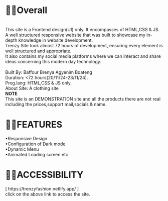 <h1>⛓️‍💥Overall </h1>

<br>
This site is a Frontend design(UI) only.
It encompasses of HTML,CSS & JS. A well structured responsive website that was built to showcase my in-depth knowledge in website development.<br>
Trenzy Site took almost 72 hours of development, ensuring every element is well structured and appropriate.<br>
It also contains my social media platforms where we can interact and share ideas concerning this modern day technology.<br>
<br>
Built By: Baffour Brenya Agyenim Boateng<br>
Duration: <72 hours(20/11/24-23/11/24).<br>
Prog.lang: HTML,CSS & JS only.<br>
About Site: A clothing site 
<br>
<b>NOTE</b> <br>
This site is an DEMONSTRATION site and all the products there are not real including the prices,support mail,socials & name.
<br>
    <h1>⛓️‍💥FEATURES</h1>
•Responsive Design <br>
•Configuration of Dark mode<br>
•Dynamic Menu<br>
•Animated Loading screen
etc
<br>
    <h1>⛓️‍💥ACCESSIBILITY </h1>
[ https://trenzyfashion.netlify.app/ ]<br>
click on the above link to access the site. 



